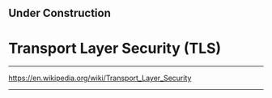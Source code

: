 
## Under Construction

# Transport Layer Security (TLS)

---

https://en.wikipedia.org/wiki/Transport_Layer_Security

---
